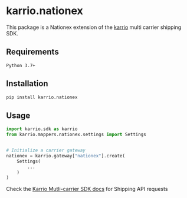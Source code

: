 
# karrio.nationex

This package is a Nationex extension of the [karrio](https://pypi.org/project/karrio) multi carrier shipping SDK.

## Requirements

`Python 3.7+`

## Installation

```bash
pip install karrio.nationex
```

## Usage

```python
import karrio.sdk as karrio
from karrio.mappers.nationex.settings import Settings


# Initialize a carrier gateway
nationex = karrio.gateway["nationex"].create(
    Settings(
        ...
    )
)
```

Check the [Karrio Mutli-carrier SDK docs](https://docs.karrio.io) for Shipping API requests
